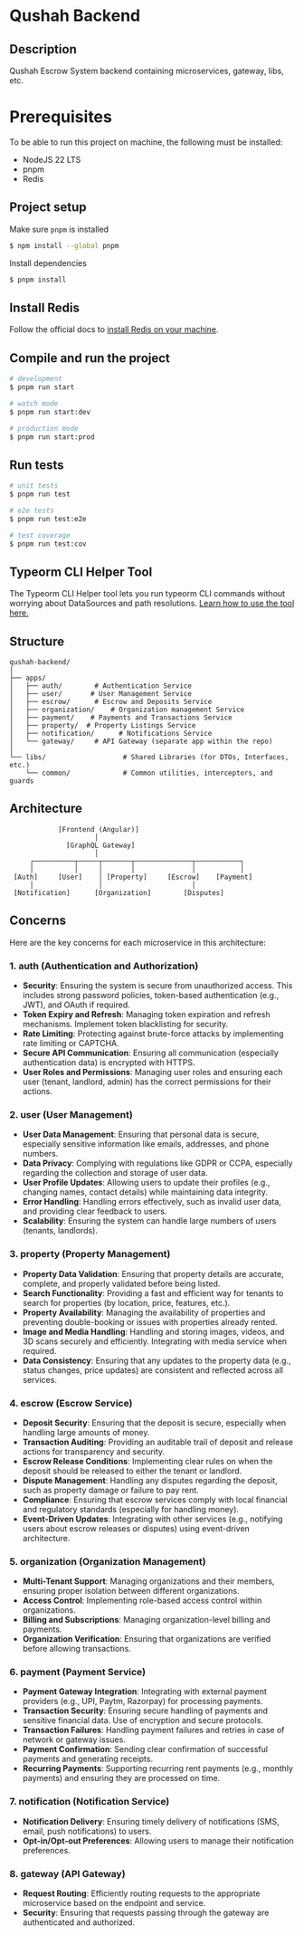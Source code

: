 # Qushah Backend

## Description

Qushah Escrow System backend containing microservices, gateway, libs, etc.

# Prerequisites

To be able to run this project on machine, the following must be installed:

- NodeJS 22 LTS
- pnpm
- Redis

## Project setup

Make sure `pnpm` is installed

```bash
$ npm install --global pnpm
```

Install dependencies

```bash
$ pnpm install
```

## Install Redis

Follow the official docs to [install Redis on your machine](https://redis.io/docs/latest/operate/oss_and_stack/install/install-redis/).

## Compile and run the project

```bash
# development
$ pnpm run start

# watch mode
$ pnpm run start:dev

# production mode
$ pnpm run start:prod
```

## Run tests

```bash
# unit tests
$ pnpm run test

# e2e tests
$ pnpm run test:e2e

# test coverage
$ pnpm run test:cov
```

## Typeorm CLI Helper Tool

The Typeorm CLI Helper tool lets you run typeorm CLI commands without worrying
about DataSources and path resolutions.
[Learn how to use the tool here.](https://escrow-backend-docs.vercel.app/additional-documentation/running-migrations-and-seeders.html)

## Structure

```
qushah-backend/
│
├── apps/
│   ├── auth/        # Authentication Service
│   ├── user/       # User Management Service
│   ├── escrow/      # Escrow and Deposits Service
│   ├── organization/    # Organization management Service
│   ├── payment/    # Payments and Transactions Service
│   ├── property/  # Property Listings Service
│   ├── notification/      # Notifications Service
│   └── gateway/     # API Gateway (separate app within the repo)
│
└── libs/                   # Shared Libraries (for DTOs, Interfaces, etc.)
    └── common/             # Common utilities, interceptors, and guards

```

## Architecture

```
            [Frontend (Angular)]
                     │
              [GraphQL Gateway]
                     │
     ┌──────────┬─────┬───────┬──────────────┬───────────┐
     │          │     │       │              │           │
 [Auth]     [User]    │ [Property]     [Escrow]    [Payment]
     │                │                      │
 [Notification]      [Organization]        [Disputes]

```

## Concerns

Here are the key concerns for each microservice in this architecture:

### 1. **auth** (Authentication and Authorization)
- **Security**: Ensuring the system is secure from unauthorized access. This includes strong password policies, token-based authentication (e.g., JWT), and OAuth if required.
- **Token Expiry and Refresh**: Managing token expiration and refresh mechanisms. Implement token blacklisting for security.
- **Rate Limiting**: Protecting against brute-force attacks by implementing rate limiting or CAPTCHA.
- **Secure API Communication**: Ensuring all communication (especially authentication data) is encrypted with HTTPS.
- **User Roles and Permissions**: Managing user roles and ensuring each user (tenant, landlord, admin) has the correct permissions for their actions.

### 2. **user** (User Management)
- **User Data Management**: Ensuring that personal data is secure, especially sensitive information like emails, addresses, and phone numbers.
- **Data Privacy**: Complying with regulations like GDPR or CCPA, especially regarding the collection and storage of user data.
- **User Profile Updates**: Allowing users to update their profiles (e.g., changing names, contact details) while maintaining data integrity.
- **Error Handling**: Handling errors effectively, such as invalid user data, and providing clear feedback to users.
- **Scalability**: Ensuring the system can handle large numbers of users (tenants, landlords).

### 3. **property** (Property Management)
- **Property Data Validation**: Ensuring that property details are accurate, complete, and properly validated before being listed.
- **Search Functionality**: Providing a fast and efficient way for tenants to search for properties (by location, price, features, etc.).
- **Property Availability**: Managing the availability of properties and preventing double-booking or issues with properties already rented.
- **Image and Media Handling**: Handling and storing images, videos, and 3D scans securely and efficiently. Integrating with media service when required.
- **Data Consistency**: Ensuring that any updates to the property data (e.g., status changes, price updates) are consistent and reflected across all services.

### 4. **escrow** (Escrow Service)
- **Deposit Security**: Ensuring that the deposit is secure, especially when handling large amounts of money.
- **Transaction Auditing**: Providing an auditable trail of deposit and release actions for transparency and security.
- **Escrow Release Conditions**: Implementing clear rules on when the deposit should be released to either the tenant or landlord.
- **Dispute Management**: Handling any disputes regarding the deposit, such as property damage or failure to pay rent.
- **Compliance**: Ensuring that escrow services comply with local financial and regulatory standards (especially for handling money).
- **Event-Driven Updates**: Integrating with other services (e.g., notifying users about escrow releases or disputes) using event-driven architecture.

### 5. **organization** (Organization Management)
- **Multi-Tenant Support**: Managing organizations and their members, ensuring proper isolation between different organizations.
- **Access Control**: Implementing role-based access control within organizations.
- **Billing and Subscriptions**: Managing organization-level billing and payments.
- **Organization Verification**: Ensuring that organizations are verified before allowing transactions.

### 6. **payment** (Payment Service)
- **Payment Gateway Integration**: Integrating with external payment providers (e.g., UPI, Paytm, Razorpay) for processing payments.
- **Transaction Security**: Ensuring secure handling of payments and sensitive financial data. Use of encryption and secure protocols.
- **Transaction Failures**: Handling payment failures and retries in case of network or gateway issues.
- **Payment Confirmation**: Sending clear confirmation of successful payments and generating receipts.
- **Recurring Payments**: Supporting recurring rent payments (e.g., monthly payments) and ensuring they are processed on time.

### 7. **notification** (Notification Service)
- **Notification Delivery**: Ensuring timely delivery of notifications (SMS, email, push notifications) to users.
- **Opt-in/Opt-out Preferences**: Allowing users to manage their notification preferences.

### 8. **gateway** (API Gateway)
- **Request Routing**: Efficiently routing requests to the appropriate microservice based on the endpoint and service.
- **Security**: Ensuring that requests passing through the gateway are authenticated and authorized.

